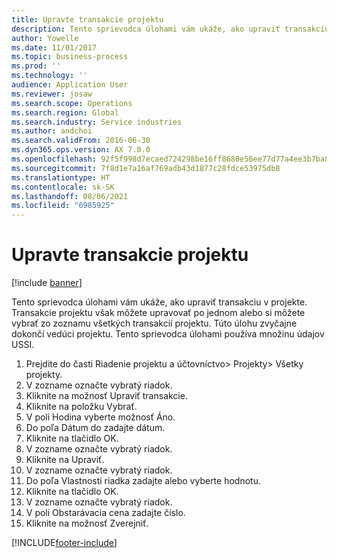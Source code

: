 ```yaml
---
title: Upravte transakcie projektu
description: Tento sprievodca úlohami vám ukáže, ako upraviť transakciu v projekte.
author: Yowelle
ms.date: 11/01/2017
ms.topic: business-process
ms.prod: ''
ms.technology: ''
audience: Application User
ms.reviewer: josaw
ms.search.scope: Operations
ms.search.region: Global
ms.search.industry: Service industries
ms.author: andchoi
ms.search.validFrom: 2016-06-30
ms.dyn365.ops.version: AX 7.0.0
ms.openlocfilehash: 92f5f998d7ecaed724298be16ff8680e56ee77d77a4ee3b7ba83fa5a8a1a4787
ms.sourcegitcommit: 7f8d1e7a16af769adb43d1877c28fdce53975db8
ms.translationtype: HT
ms.contentlocale: sk-SK
ms.lasthandoff: 08/06/2021
ms.locfileid: "6985925"
---
```

# <a name="adjust-project-transactions"></a>Upravte transakcie projektu

[!include [banner](../../includes/banner.md)]

Tento sprievodca úlohami vám ukáže, ako upraviť transakciu v projekte. Transakcie projektu však môžete upravovať po jednom alebo si môžete vybrať zo zoznamu všetkých transakcií projektu. Túto úlohu zvyčajne dokončí vedúci projektu. Tento sprievodca úlohami používa množinu údajov USSI.

1. Prejdite do časti Riadenie projektu a účtovníctvo> Projekty> Všetky projekty. 
2. V zozname označte vybratý riadok. 
3. Kliknite na možnosť Upraviť transakcie. 
4. Kliknite na položku Vybrať. 
5. V poli Hodina vyberte možnosť Áno. 
6. Do poľa Dátum do zadajte dátum. 
7. Kliknite na tlačidlo OK. 
8. V zozname označte vybratý riadok. 
9. Kliknite na Upraviť. 
10. V zozname označte vybratý riadok. 
11. Do poľa Vlastnosti riadka zadajte alebo vyberte hodnotu. 
12. Kliknite na tlačidlo OK. 
13. V zozname označte vybratý riadok. 
14. V poli Obstarávacia cena zadajte číslo. 
15. Kliknite na možnosť Zverejniť. 


[!INCLUDE[footer-include](../../includes/footer-banner.md)]